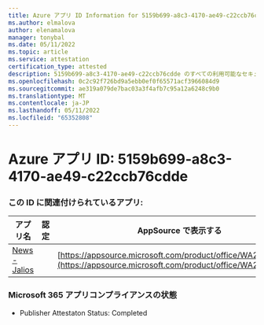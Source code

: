 ```yaml
---
title: Azure アプリ ID Information for 5159b699-a8c3-4170-ae49-c22ccb76cdde
ms.author: elmalova
author: elenamalova
manager: tonybal
ms.date: 05/11/2022
ms.topic: article
ms.service: attestation
certification_type: attested
description: 5159b699-a8c3-4170-ae49-c22ccb76cdde のすべての利用可能なセキュリティとコンプライアンス情報。
ms.openlocfilehash: 0c2c92f726bd9a5ebb0ef0f65571acf3966084d9
ms.sourcegitcommit: ae319a079de7bac03a3f4afb7c95a12a6248c9b0
ms.translationtype: MT
ms.contentlocale: ja-JP
ms.lasthandoff: 05/11/2022
ms.locfileid: "65352808"
---
```

# <a name="azure-app-id-5159b699-a8c3-4170-ae49-c22ccb76cdde"></a>Azure アプリ ID: 5159b699-a8c3-4170-ae49-c22ccb76cdde


### <a name="apps-associated-with-this-id"></a>この ID に関連付けられているアプリ:
| **アプリ名** | **認定** | **AppSource で表示する** |
|--------------|---------------|-----------------------|
| [News - Jalios](../forward/WA200003889.md) |  | [https://appsource.microsoft.com/product/office/WA200003889](https://appsource.microsoft.com/product/office/WA200003889) |

### <a name="microsoft-365-app-compliance-status"></a>Microsoft 365 アプリコンプライアンスの状態
- Publisher Attestaton Status: Completed
